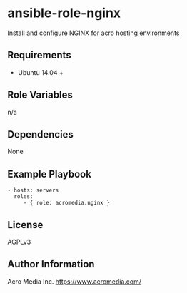 # ansible-role-nginx

Install and configure NGINX for acro hosting environments


## Requirements

* Ubuntu 14.04 +

## Role Variables

n/a

## Dependencies

None

## Example Playbook

    - hosts: servers
      roles:
         - { role: acromedia.nginx }

## License

AGPLv3

## Author Information

Acro Media Inc.
https://www.acromedia.com/
